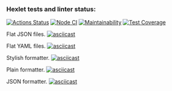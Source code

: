 ### Hexlet tests and linter status:

[![Actions Status](https://github.com/Bexazavr/frontend-project-46/workflows/hexlet-check/badge.svg)](https://github.com/Bexazavr/frontend-project-46/actions)
[![Node CI](https://github.com/Bexazavr/frontend-project-46/actions/workflows/nodejs.yml/badge.svg)](https://github.com/Bexazavr/frontend-project-46/actions/workflows/nodejs.yml)
[![Maintainability](https://api.codeclimate.com/v1/badges/6a587bf82e7e93ddc722/maintainability)](https://codeclimate.com/github/Bexazavr/frontend-project-46/maintainability)
[![Test Coverage](https://api.codeclimate.com/v1/badges/6a587bf82e7e93ddc722/test_coverage)](https://codeclimate.com/github/Bexazavr/frontend-project-46/test_coverage)

Flat JSON files.
[![asciicast](https://asciinema.org/a/578300.svg)](https://asciinema.org/a/578300)

Flat YAML files.
[![asciicast](https://asciinema.org/a/579178.svg)](https://asciinema.org/a/579178)

Stylish formatter.
[![asciicast](https://asciinema.org/a/579344.svg)](https://asciinema.org/a/579344)

Plain formatter.
[![asciicast](https://asciinema.org/a/579669.svg)](https://asciinema.org/a/579669)

JSON formatter.
[![asciicast](https://asciinema.org/a/579678.svg)](https://asciinema.org/a/579678)
